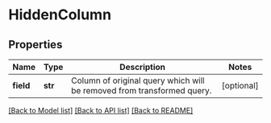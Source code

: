 # HiddenColumn

## Properties
Name | Type | Description | Notes
------------ | ------------- | ------------- | -------------
**field** | **str** | Column of original query which will be removed from transformed query. | [optional] 

[[Back to Model list]](../README.md#documentation-for-models) [[Back to API list]](../README.md#documentation-for-api-endpoints) [[Back to README]](../README.md)



